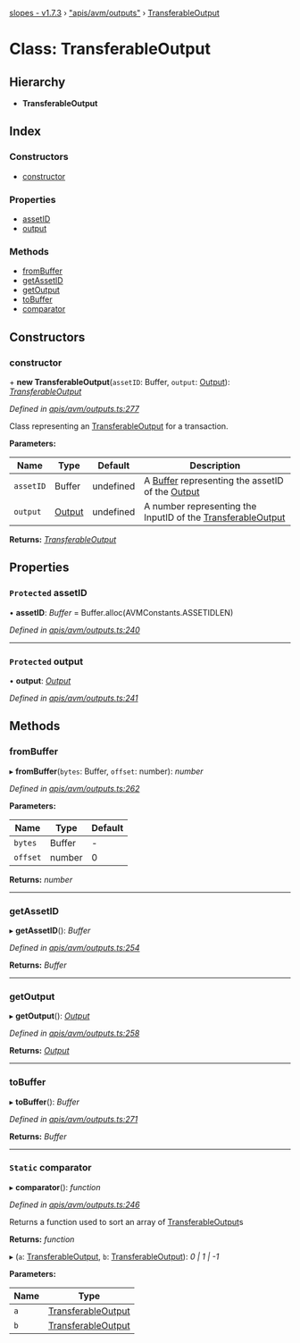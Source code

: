 [slopes - v1.7.3](../README.md) › ["apis/avm/outputs"](../modules/_apis_avm_outputs_.md) › [TransferableOutput](_apis_avm_outputs_.transferableoutput.md)

# Class: TransferableOutput

## Hierarchy

* **TransferableOutput**

## Index

### Constructors

* [constructor](_apis_avm_outputs_.transferableoutput.md#constructor)

### Properties

* [assetID](_apis_avm_outputs_.transferableoutput.md#protected-assetid)
* [output](_apis_avm_outputs_.transferableoutput.md#protected-output)

### Methods

* [fromBuffer](_apis_avm_outputs_.transferableoutput.md#frombuffer)
* [getAssetID](_apis_avm_outputs_.transferableoutput.md#getassetid)
* [getOutput](_apis_avm_outputs_.transferableoutput.md#getoutput)
* [toBuffer](_apis_avm_outputs_.transferableoutput.md#tobuffer)
* [comparator](_apis_avm_outputs_.transferableoutput.md#static-comparator)

## Constructors

###  constructor

\+ **new TransferableOutput**(`assetID`: Buffer, `output`: [Output](_apis_avm_outputs_.output.md)): *[TransferableOutput](_apis_avm_outputs_.transferableoutput.md)*

*Defined in [apis/avm/outputs.ts:277](https://github.com/ava-labs/slopes/blob/48cc94f/src/apis/avm/outputs.ts#L277)*

Class representing an [TransferableOutput](_apis_avm_outputs_.transferableoutput.md) for a transaction.

**Parameters:**

Name | Type | Default | Description |
------ | ------ | ------ | ------ |
`assetID` | Buffer |  undefined | A [Buffer](https://github.com/feross/buffer) representing the assetID of the [Output](_apis_avm_outputs_.output.md) |
`output` | [Output](_apis_avm_outputs_.output.md) |  undefined | A number representing the InputID of the [TransferableOutput](_apis_avm_outputs_.transferableoutput.md)  |

**Returns:** *[TransferableOutput](_apis_avm_outputs_.transferableoutput.md)*

## Properties

### `Protected` assetID

• **assetID**: *Buffer* =  Buffer.alloc(AVMConstants.ASSETIDLEN)

*Defined in [apis/avm/outputs.ts:240](https://github.com/ava-labs/slopes/blob/48cc94f/src/apis/avm/outputs.ts#L240)*

___

### `Protected` output

• **output**: *[Output](_apis_avm_outputs_.output.md)*

*Defined in [apis/avm/outputs.ts:241](https://github.com/ava-labs/slopes/blob/48cc94f/src/apis/avm/outputs.ts#L241)*

## Methods

###  fromBuffer

▸ **fromBuffer**(`bytes`: Buffer, `offset`: number): *number*

*Defined in [apis/avm/outputs.ts:262](https://github.com/ava-labs/slopes/blob/48cc94f/src/apis/avm/outputs.ts#L262)*

**Parameters:**

Name | Type | Default |
------ | ------ | ------ |
`bytes` | Buffer | - |
`offset` | number | 0 |

**Returns:** *number*

___

###  getAssetID

▸ **getAssetID**(): *Buffer*

*Defined in [apis/avm/outputs.ts:254](https://github.com/ava-labs/slopes/blob/48cc94f/src/apis/avm/outputs.ts#L254)*

**Returns:** *Buffer*

___

###  getOutput

▸ **getOutput**(): *[Output](_apis_avm_outputs_.output.md)*

*Defined in [apis/avm/outputs.ts:258](https://github.com/ava-labs/slopes/blob/48cc94f/src/apis/avm/outputs.ts#L258)*

**Returns:** *[Output](_apis_avm_outputs_.output.md)*

___

###  toBuffer

▸ **toBuffer**(): *Buffer*

*Defined in [apis/avm/outputs.ts:271](https://github.com/ava-labs/slopes/blob/48cc94f/src/apis/avm/outputs.ts#L271)*

**Returns:** *Buffer*

___

### `Static` comparator

▸ **comparator**(): *function*

*Defined in [apis/avm/outputs.ts:246](https://github.com/ava-labs/slopes/blob/48cc94f/src/apis/avm/outputs.ts#L246)*

Returns a function used to sort an array of [TransferableOutput](_apis_avm_outputs_.transferableoutput.md)s

**Returns:** *function*

▸ (`a`: [TransferableOutput](_apis_avm_outputs_.transferableoutput.md), `b`: [TransferableOutput](_apis_avm_outputs_.transferableoutput.md)): *0 | 1 | -1*

**Parameters:**

Name | Type |
------ | ------ |
`a` | [TransferableOutput](_apis_avm_outputs_.transferableoutput.md) |
`b` | [TransferableOutput](_apis_avm_outputs_.transferableoutput.md) |
